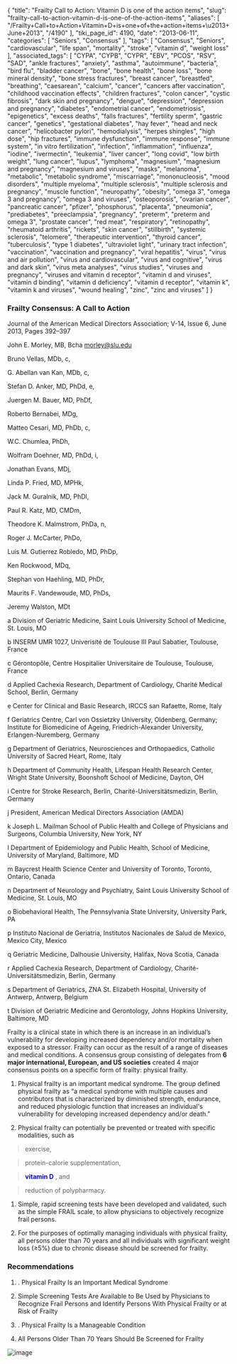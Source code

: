 {
    "title": "Frailty Call to Action: Vitamin D is one of the action items",
    "slug": "frailty-call-to-action-vitamin-d-is-one-of-the-action-items",
    "aliases": [
        "/Frailty+Call+to+Action+Vitamin+D+is+one+of+the+action+items+\u2013+June+2013",
        "/4190"
    ],
    "tiki_page_id": 4190,
    "date": "2013-06-11",
    "categories": [
        "Seniors",
        "Consensus"
    ],
    "tags": [
        "Consensus",
        "Seniors",
        "cardiovascular",
        "life span",
        "mortality",
        "stroke",
        "vitamin d",
        "weight loss"
    ],
    "associated_tags": [
        "CYPA",
        "CYPB",
        "CYPR",
        "EBV",
        "PCOS",
        "RSV",
        "SAD",
        "ankle fractures",
        "anxiety",
        "asthma",
        "autoimmune",
        "bacteria",
        "bird flu",
        "bladder cancer",
        "bone",
        "bone health",
        "bone loss",
        "bone mineral density",
        "bone stress fractures",
        "breast cancer",
        "breastfed",
        "breathing",
        "caesarean",
        "calcium",
        "cancer",
        "cancers after vaccination",
        "childhood vaccination effects",
        "children fractures",
        "colon cancer",
        "cystic fibrosis",
        "dark skin and pregnancy",
        "dengue",
        "depression",
        "depression and pregnancy",
        "diabetes",
        "endometrial cancer",
        "endometriosis",
        "epigenetics",
        "excess deaths",
        "falls fractures",
        "fertility sperm",
        "gastric cancer",
        "genetics",
        "gestational diabetes",
        "hay fever",
        "head and neck cancer",
        "helicobacter pylori",
        "hemodialysis",
        "herpes shingles",
        "high dose",
        "hip fractures",
        "immune dysfunction",
        "immune response",
        "immune system",
        "in vitro fertilization",
        "infection",
        "inflammation",
        "influenza",
        "iodine",
        "ivermectin",
        "leukemia",
        "liver cancer",
        "long covid",
        "low birth weight",
        "lung cancer",
        "lupus",
        "lymphoma",
        "magnesium",
        "magnesium and pregnancy",
        "magnesium and viruses",
        "masks",
        "melanoma",
        "metabolic",
        "metabolic syndrome",
        "miscarriage",
        "mononucleosis",
        "mood disorders",
        "multiple myeloma",
        "multiple sclerosis",
        "multiple sclerosis and pregnancy",
        "muscle function",
        "neuropathy",
        "obesity",
        "omega 3",
        "omega 3 and pregnancy",
        "omega 3 and viruses",
        "osteoporosis",
        "ovarian cancer",
        "pancreatic cancer",
        "pfizer",
        "phosphorus",
        "placenta",
        "pneumonia",
        "prediabetes",
        "preeclampsia",
        "pregnancy",
        "preterm",
        "preterm and omega 3",
        "prostate cancer",
        "red meat",
        "respiratory",
        "retinopathy",
        "rheumatoid arthritis",
        "rickets",
        "skin cancer",
        "stillbirth",
        "systemic sclerosis",
        "telomere",
        "therapeutic intervention",
        "thyroid cancer",
        "tuberculosis",
        "type 1 diabetes",
        "ultraviolet light",
        "urinary tract infection",
        "vaccination",
        "vaccination and pregnancy",
        "viral hepatitis",
        "virus",
        "virus and air pollution",
        "virus and cardiovascular",
        "virus and cognitive",
        "virus and dark skin",
        "virus meta analyses",
        "virus studies",
        "viruses and pregnancy",
        "viruses and vitamin d receptor",
        "vitamin d and viruses",
        "vitamin d binding",
        "vitamin d deficiency",
        "vitamin d receptor",
        "vitamin k",
        "vitamin k and viruses",
        "wound healing",
        "zinc",
        "zinc and viruses"
    ]
}


### Frailty Consensus: A Call to Action

Journal of the American Medical Directors Association; V-14, Issue 6, June 2013, Pages 392–397

John E. Morley, MB, Bcha morley@slu.edu

Bruno Vellas, MDb, c,

G. Abellan van Kan, MDb, c,

Stefan D. Anker, MD, PhDd, e,

Juergen M. Bauer, MD, PhDf,

Roberto Bernabei, MDg,

Matteo Cesari, MD, PhDb, c,

W.C. Chumlea, PhDh,

Wolfram Doehner, MD, PhDd, i,

Jonathan Evans, MDj,

Linda P. Fried, MD, MPHk,

Jack M. Guralnik, MD, PhDl,

Paul R. Katz, MD, CMDm,

Theodore K. Malmstrom, PhDa, n,

Roger J. McCarter, PhDo,

Luis M. Gutierrez Robledo, MD, PhDp,

Ken Rockwood, MDq,

Stephan von Haehling, MD, PhDr,

Maurits F. Vandewoude, MD, PhDs,

Jeremy Walston, MDt

a Division of Geriatric Medicine, Saint Louis University School of Medicine, St. Louis, MO

b INSERM UMR 1027, Univerisité de Toulouse III Paul Sabatier, Toulouse, France

c Gérontopôle, Centre Hospitalier Universitaire de Toulouse, Toulouse, France

d Applied Cachexia Research, Department of Cardiology, Charité Medical School, Berlin, Germany

e Center for Clinical and Basic Research, IRCCS san Rafaette, Rome, Italy

f Geriatrics Centre, Carl von Ossietzky University, Oldenberg, Germany; Institute for Biomedicine of Ageing, Friedrich-Alexander University, Erlangen-Nuremberg, Germany

g Department of Geriatrics, Neurosciences and Orthopaedics, Catholic University of Sacred Heart, Rome, Italy

h Department of Community Health, Lifespan Health Research Center, Wright State University, Boonshoft School of Medicine, Dayton, OH

i Centre for Stroke Research, Berlin, Charité-Universitätsmedizin, Berlin, Germany

j President, American Medical Directors Association (AMDA)

k Joseph L. Mailman School of Public Health and College of Physicians and Surgeons, Columbia University, New York, NY

l Department of Epidemiology and Public Health, School of Medicine, University of Maryland, Baltimore, MD

m Baycrest Health Science Center and University of Toronto, Toronto, Ontario, Canada

n Department of Neurology and Psychiatry, Saint Louis University School of Medicine, St. Louis, MO

o Biobehavioral Health, The Pennsylvania State University, University Park, PA

p Instituto Nacional de Geriatria, Institutos Nacionales de Salud de Mexico, Mexico City, Mexico

q Geriatric Medicine, Dalhousie University, Halifax, Nova Scotia, Canada

r Applied Cachexia Research, Department of Cardiology, Charité-Universitätsmedizin, Berlin, Germany

s Department of Geriatrics, ZNA St. Elizabeth Hospital, University of Antwerp, Antwerp, Belgium

t Division of Geriatric Medicine and Gerontology, Johns Hopkins University, Baltimore, MD

Frailty is a clinical state in which there is an increase in an individual’s vulnerability for developing increased dependency and/or mortality when exposed to a stressor. Frailty can occur as the result of a range of diseases and medical conditions. A consensus group consisting of delegates from  **6 major international, European, and US societies**  created 4 major consensus points on a specific form of frailty: physical frailty.

1. Physical frailty is an important medical syndrome. The group defined physical frailty as “a medical syndrome with multiple causes and contributors that is characterized by diminished strength, endurance, and reduced physiologic function that increases an individual's vulnerability for developing increased dependency and/or death.”

1. Physical frailty can potentially be prevented or treated with specific modalities, such as 

> exercise, 

> protein-calorie supplementation, 

>  **<span style="color:#00F;">vitamin D</span>** , and 

> reduction of polypharmacy.

1. Simple, rapid screening tests have been developed and validated, such as the simple FRAIL scale, to allow physicians to objectively recognize frail persons.

1. For the purposes of optimally managing individuals with physical frailty, all persons older than 70 years and all individuals with significant weight loss (≥5%) due to chronic disease should be screened for frailty.

### Recommendations

1. . Physical Frailty Is an Important Medical Syndrome

1. Simple Screening Tests Are Available to Be Used by Physicians to Recognize Frail Persons and Identify Persons With Physical Frailty or at Risk of Frailty

1. . Physical Frailty Is a Manageable Condition

1. All Persons Older Than 70 Years Should Be Screened for Frailty 

<img src="https://d378j1rmrlek7x.cloudfront.net/attachments/jpeg/fraility.jpg" alt="image">